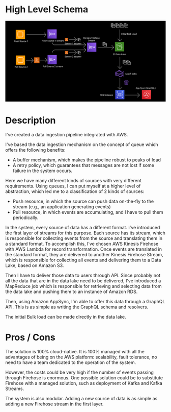 # High Level Schema

![Image of Yaktocat](https://github.com/dancamma/data-pipeline-ingestion/raw/master/data_ingestion_pipeline.png)

# Description

I've created a data ingestion pipeline integrated with AWS.

I've based the data ingestion mechanism on the concept of queue which offers the following benefits:

- A buffer mechanism, which makes the pipeline robust to peaks of load
- A retry policy, which guarantees that messages are not lost if some failure in the system occurs.

Here we have many different kinds of sources with very different requirements. Using queues, I can put myself at a higher level of abstraction, which led me to a classification of 2 kinds of sources:

- Push resource, in which the source can push data on-the-fly to the stream (e.g., an application generating events)
- Pull resource, in which events are accumulating, and I have to pull them periodically.

In the system, every source of data has a different format. I've introduced the first layer of streams for this purpose. Each source has its stream, which is responsible for collecting events from the source and translating them in a standard format. To accomplish this, I've chosen AWS Kinesis Firehose with AWS Lambda for record transformation.
Once events are translated in the standard format, they are delivered to another Kinesis Firehose Stream, which is responsible for collecting all events and delivering them to a Data Lake, based on Amazon S3.

Then I have to deliver those data to users through API. Since probably not all the data that are in the data lake need to be delivered, I've introduced a MapReduce job which is responsible for retrieving and selecting data from the data lake and pushing them to an instance of Amazon RDS.

Then, using Amazon AppSync, I'm able to offer this data through a GraphQL API. This is as simple as writing the GraphQL schema and resolvers.

The initial Bulk load can be made directly in the data lake.

# Pros / Cons

The solution is 100% cloud-native. It is 100% managed with all the advantages of being on the AWS platform: scalability, fault tolerance, no need to have a team dedicated to the operation of the system.

However, the costs could be very high if the number of events passing through Firehose is enormous. One possible solution could be to substitute Firehose with a managed solution, such as deployment of Kafka and Kafka Streams.

The system is also modular. Adding a new source of data is as simple as adding a new Firehose stream in the first layer.
